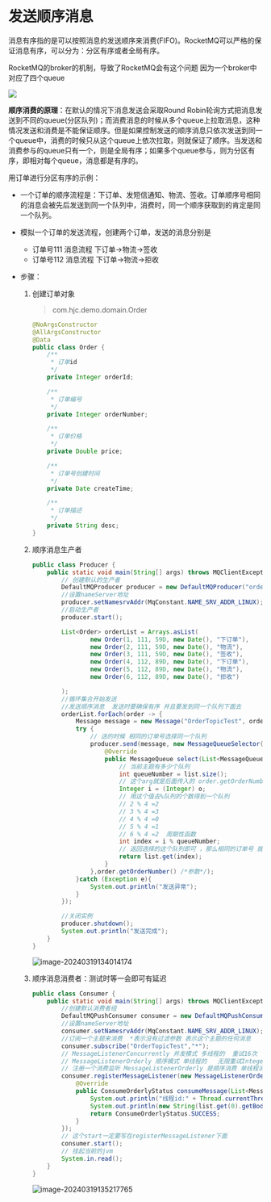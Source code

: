 # 发送顺序消息

消息有序指的是可以按照消息的发送顺序来消费(FIFO)。RocketMQ可以严格的保证消息有序，可以分为：分区有序或者全局有序。

RocketMQ的broker的机制，导致了RocketMQ会有这个问题 因为一个broker中对应了四个queue

![](https://cdn.jsdelivr.net/gh/letengzz/tc2/img202403172013509.png)

**顺序消费的原理**：在默认的情况下消息发送会采取Round Robin轮询方式把消息发送到不同的queue(分区队列)；而消费消息的时候从多个queue上拉取消息，这种情况发送和消费是不能保证顺序。但是如果控制发送的顺序消息只依次发送到同一个queue中，消费的时候只从这个queue上依次拉取，则就保证了顺序。当发送和消费参与的queue只有一个，则是全局有序；如果多个queue参与，则为分区有序，即相对每个queue，消息都是有序的。

用订单进行分区有序的示例：

- 一个订单的顺序流程是：下订单、发短信通知、物流、签收。订单顺序号相同的消息会被先后发送到同一个队列中，消费时，同一个顺序获取到的肯定是同一个队列。

- 模拟一个订单的发送流程，创建两个订单，发送的消息分别是

  - 订单号111 消息流程 下订单->物流->签收
  - 订单号112 消息流程 下订单->物流->拒收

- 步骤：

  1. 创建订单对象

     > com.hjc.demo.domain.Order
  
     ```java
     @NoArgsConstructor
     @AllArgsConstructor
     @Data
     public class Order {
         /**
          * 订单id
          */
         private Integer orderId;
     
         /**
          * 订单编号
          */
         private Integer orderNumber;
     
         /**
          * 订单价格
          */
         private Double price;
     
         /**
          * 订单号创建时间
          */
         private Date createTime;
     
         /**
          * 订单描述
          */
         private String desc;
     }
     ```
  
  2. 顺序消息生产者
  
     ```java
     public class Producer {
         public static void main(String[] args) throws MQClientException, MQBrokerException, RemotingException, InterruptedException {
             // 创建默认的生产者
             DefaultMQProducer producer = new DefaultMQProducer("orderly-send-producer");
             //设置nameServer地址
             producer.setNamesrvAddr(MqConstant.NAME_SRV_ADDR_LINUX);
             //启动生产者
             producer.start();
     
             List<Order> orderList = Arrays.asList(
                     new Order(1, 111, 59D, new Date(), "下订单"),
                     new Order(2, 111, 59D, new Date(), "物流"),
                     new Order(3, 111, 59D, new Date(), "签收"),
                     new Order(4, 112, 89D, new Date(), "下订单"),
                     new Order(5, 112, 89D, new Date(), "物流"),
                     new Order(6, 112, 89D, new Date(), "拒收")
     
             );
             //循环集合开始发送
             //发送顺序消息  发送时要确保有序 并且要发到同一个队列下面去
             orderList.forEach(order -> {
                 Message message = new Message("OrderTopicTest", order.toString().getBytes());
                 try {
                     // 送的时候 相同的订单号选择同一个队列
                     producer.send(message, new MessageQueueSelector() { //队列选择器
                         @Override
                         public MessageQueue select(List<MessageQueue> list, Message message, Object o) {
                             // 当前主题有多少个队列
                             int queueNumber = list.size();
                             // 这个arg就是后面传入的 order.getOrderNumber()
                             Integer i = (Integer) o;
                             // 用这个值去%队列的个数得到一个队列
                             // 2 % 4 =2
                             // 3 % 4 =3
                             // 4 % 4 =0
                             // 5 % 4 =1
                             // 6 % 4 =2  周期性函数
                             int index = i % queueNumber;
                             // 返回选择的这个队列即可 ，那么相同的订单号 就会被放在相同的队列里 实现FIFO了
                             return list.get(index);
                         }
                     },order.getOrderNumber() /*参数*/);
                 }catch (Exception e){
                     System.out.println("发送异常");
                 }
             });
     
             //关闭实例
             producer.shutdown();
             System.out.println("发送完成");
         }
     }
     ```
  
     ![image-20240319134014174](https://cdn.jsdelivr.net/gh/letengzz/tc2/img202403191340476.png)
  
  3. 顺序消息消费者：测试时等一会即可有延迟
  
     ```java
     public class Consumer {
         public static void main(String[] args) throws MQClientException, IOException {
             //创建默认消费者组
             DefaultMQPushConsumer consumer = new DefaultMQPushConsumer("orderly-consumer-group");
             //设置nameServer地址
             consumer.setNamesrvAddr(MqConstant.NAME_SRV_ADDR_LINUX);
             //订阅一个主题来消费  *表示没有过滤参数 表示这个主题的任何消息
             consumer.subscribe("OrderTopicTest","*");
             // MessageListenerConcurrently 并发模式 多线程的  重试16次
             // MessageListenerOrderly 顺序模式 单线程的   无限重试Integer.Max_Value
             // 注册一个消费监听 MessageListenerOrderly 是顺序消费 单线程消费
             consumer.registerMessageListener(new MessageListenerOrderly() {
                 @Override
                 public ConsumeOrderlyStatus consumeMessage(List<MessageExt> list, ConsumeOrderlyContext consumeOrderlyContext) {
                     System.out.println("线程id:" + Thread.currentThread().getId());
                     System.out.println(new String(list.get(0).getBody()));
                     return ConsumeOrderlyStatus.SUCCESS;
                 }
             });
             // 这个start一定要写在registerMessageListener下面
             consumer.start();
             // 挂起当前的jvm
             System.in.read();
         }
     }
     ```
  
     ![image-20240319135217765](https://cdn.jsdelivr.net/gh/letengzz/tc2/img202403191352348.png)
